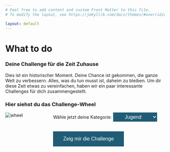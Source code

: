 ```yaml
---
# Feel free to add content and custom Front Matter to this file.
# To modify the layout, see https://jekyllrb.com/docs/themes/#overriding-theme-defaults

layout: default
---
```

<head>
  <script>
    let root = "";
    function getChallenge()
    {
      var e = document.getElementById("age");
      var strUser = e.options[e.selectedIndex].value;
      window.location.assign("router.html#"+strUser);
    }
  </script>
  
  <style>
  .row {
    display: flex;
  }

  .nexttowheel{
    flex: 70%;
  }
  .wheel {
    flex: 30%;
  }

  #button1{
  background-color: #205C75; /* Green */
  border: none;
  color: white;
  padding: 15px 32px;
  text-align: center;
  text-decoration: none;
  display: inline-block;
  font-size: 16px;
  }

  #age{
  background-color: #205C75; /* Green */
  border: none;
  color: white;
  padding: 5px 15px;
  text-align: center;
  text-decoration: none;
  display: inline-block;
  font-size: 16px;
  -webkit-border-radius: 0px;
  }
  </style>
</head>

# What to do

### Deine Challenge für die Zeit Zuhause

Dies ist ein historischer Moment. Deine Chance ist gekommen, die ganze Welt zu verbessern.
Alles, was du tun musst ist, daheim zu bleiben. Um dir diese Zeit etwas zu vereinfachen, haben wir ein
paar interessante Challenges für dich zusammengestellt.

### Hier siehst du das Challenge-Wheel
 <div class="row">
  <div class="wheel">
     <img src="https://imgur.com/download/Gicyf3F" alt="wheel"> 
  </div>
  <div class="nexttowheel">
    <label for="age">Wähle jetzt deine Kategorie:</label>
    <select id="age">
     <!-- <option value="Elt">Eltern</option> -->
      <option value="Jug">Jugend</option>
      <option value="Erw">Erwachsene</option>
      <option value="Kin">Kinder</option>
      <!-- <option value="Fam">Familie/WG/Paar</option> -->
    </select>
    <br>
    <br>
    <p><button type="button" id="button1" onclick="getChallenge();">Zeig mir die Challenge</button></p>
  </div>
</div> 

